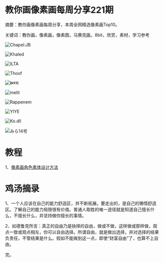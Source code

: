 # 教你画像素画每周分享221期

摘要：教你画像素画每周分享，本周全网精选像素画Top10。

关键词：教你画，像素画，像素图，马赛克画，8bit，欣赏，素材，学习参考


![Chapel:JB](https://files.mdnice.com/user/10493/259c3da5-209e-4e93-a0fc-aa086fa29394.png)

![Khaled](https://files.mdnice.com/user/10493/78852d2d-82bd-40db-a0ce-5480858849bd.png)

![ILTA](https://files.mdnice.com/user/10493/c8e161b3-f7dd-4778-9c30-fc68d73c62a9.png)

![Thoof](https://files.mdnice.com/user/10493/ac2dde36-5e61-4e5d-88e6-167ff660184d.png)

![𝖉𝖊𝖗𝖗𝖎](https://files.mdnice.com/user/10493/dfb8cfb3-5d86-4bd9-8f38-893d403d37fd.png)

![melit](https://files.mdnice.com/user/10493/24f9ca46-77d3-4186-8133-28ae3af86422.png)

![Rappenem](https://files.mdnice.com/user/10493/64783cfc-0f10-4a2a-8bae-794e2e8c2d9d.png)

![YIYE](https://files.mdnice.com/user/10493/6200173d-8fdb-45d7-a85c-d24b6a7f5b85.png)

![Ko.dll](https://files.mdnice.com/user/10493/eaf68c55-b3df-4767-b2ad-5cd28fba4bb2.png)

![みら14号](https://files.mdnice.com/user/10493/b996de56-cf3b-4401-972e-13956abaf690.png)


# 教程

1、[像素画角色素体设计方法](https://mp.weixin.qq.com/s/KbaOZYXrc3FXvwrEO0RZ-w)

# 鸡汤摘录

1、一个人应该在自己的能力舒适区，并不断拓展。要走出的，是自己的懒惰舒适区。了解自己的能力局限很有价值。普通人取胜的唯一途径就是知道自己擅长什么，不擅长什么，并坚持做你擅长的事情。

2、如德鲁克所言：真正的自由乃是抉择的自由，做或不做，这样做或那样做，观点一致或观点相左，你可以自由选择。所谓自由，就是做出选择，并对选择的结果负责任，不管结果是什么。假如不能做到这一点，即使“财富自由”了，也算不上自由。

完。